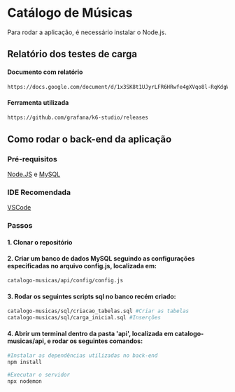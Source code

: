 # Catálogo de Músicas

Para rodar a aplicação, é necessário instalar o Node.js.


## Relatório dos testes de carga

#### Documento com relatório
```sh
https://docs.google.com/document/d/1x3SK8t1UJyrLFR6HRwfe4gXVqo8l-RqKdgWZSEag6MU/edit?tab=t.0
```

#### Ferramenta utilizada
```sh
https://github.com/grafana/k6-studio/releases
```

## Como rodar o back-end da aplicação
### Pré-requisitos
[Node.JS](https://nodejs.org/en) e [MySQL](https://dev.mysql.com/downloads/mysql/)
### IDE Recomendada
[VSCode](https://code.visualstudio.com/)
### Passos
#### 1. Clonar o repositório
#### 2. Criar um banco de dados MySQL seguindo as configurações especificadas no arquivo **config.js**, localizada em:
```sh
catalogo-musicas/api/config/config.js
```
#### 3. Rodar os seguintes scripts sql no banco recém criado:
```sh
catalogo-musicas/sql/criacao_tabelas.sql #Criar as tabelas
catalogo-musicas/sql/carga_inicial.sql #Inserções
```
#### 4. Abrir um terminal **dentro da pasta 'api'**, localizada em catalogo-musicas/api, e rodar os seguintes comandos:
```sh
#Instalar as dependências utilizadas no back-end
npm install
```

```sh
#Executar o servidor
npx nodemon
```

